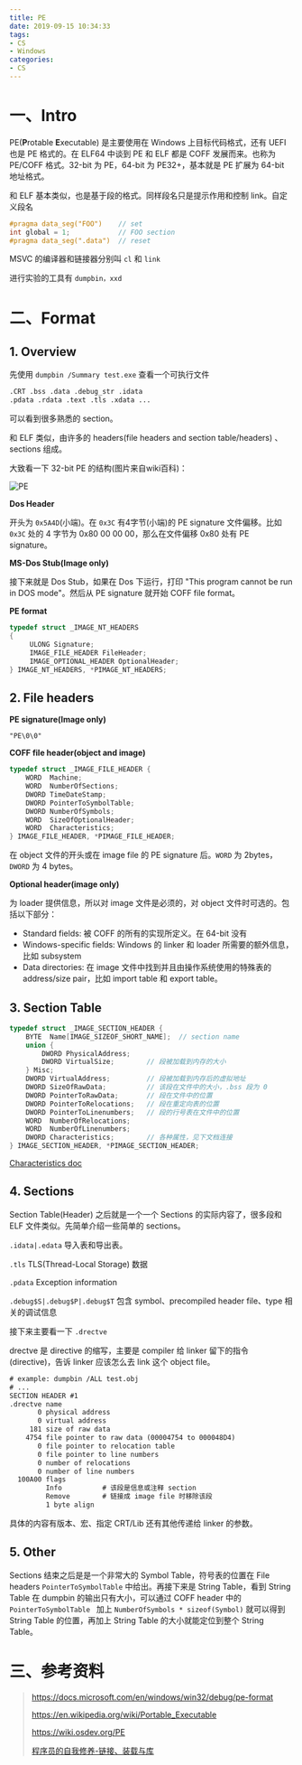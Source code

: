 ```yaml
---
title: PE
date: 2019-09-15 10:34:33
tags:
- CS
- Windows
categories:
- CS
---
```


# 一、Intro

PE(**P**rotable **E**xecutable) 是主要使用在 Windows 上目标代码格式，还有 UEFI 也是 PE 格式的。在 ELF64 中谈到 PE 和 ELF 都是 COFF 发展而来。也称为 PE/COFF 格式。32-bit 为 PE，64-bit 为 PE32+，基本就是 PE 扩展为 64-bit 地址格式。

和 ELF 基本类似，也是基于段的格式。同样段名只是提示作用和控制 link。自定义段名 

```c
#pragma data_seg("FOO")    // set
int global = 1;            // FOO section
#pragma data_seg(".data")  // reset
```

MSVC 的编译器和链接器分别叫 `cl` 和 `link`

进行实验的工具有 `dumpbin，xxd`



# 二、Format

## 1. Overview

先使用 `dumpbin /Summary test.exe` 查看一个可执行文件

```txt
.CRT .bss .data .debug_str .idata 
.pdata .rdata .text .tls .xdata ...
```

可以看到很多熟悉的 section。

和 ELF 类似，由许多的 headers(file headers and section table/headers) 、sections 组成。

大致看一下 32-bit PE 的结构(图片来自wiki百科)：

![PE](https://upload.wikimedia.org/wikipedia/commons/1/1b/Portable_Executable_32_bit_Structure_in_SVG_fixed.svg)

**Dos Header**

开头为 `0x5A4D`(小端)。在 `0x3C` 有4字节(小端)的 PE signature 文件偏移。比如 `0x3C` 处的 4 字节为 0x80 00 00 00，那么在文件偏移 0x80 处有 PE signature。



**MS-Dos Stub(Image only)**

接下来就是 Dos Stub，如果在 Dos 下运行，打印 "This program cannot be run in DOS mode"。然后从 PE  signature 就开始 COFF file format。



**PE format**

```c
typedef struct _IMAGE_NT_HEADERS
{
     ULONG Signature;
     IMAGE_FILE_HEADER FileHeader;
     IMAGE_OPTIONAL_HEADER OptionalHeader;
} IMAGE_NT_HEADERS, *PIMAGE_NT_HEADERS;
```



## 2. File headers

**PE signature(Image only)**

`"PE\0\0"`

**COFF file header(object and image)**

```c
typedef struct _IMAGE_FILE_HEADER {
    WORD  Machine;
    WORD  NumberOfSections;
    DWORD TimeDateStamp;
    DWORD PointerToSymbolTable;
    DWORD NumberOfSymbols;
    WORD  SizeOfOptionalHeader;
    WORD  Characteristics;
} IMAGE_FILE_HEADER, *PIMAGE_FILE_HEADER;
```

在 object 文件的开头或在 image file 的 PE signature 后。`WORD` 为 2bytes，`DWORD` 为 4 bytes。



**Optional header(image only)**

为 loader 提供信息，所以对 image 文件是必须的，对 object 文件时可选的。包括以下部分：

- Standard fields: 被 COFF 的所有的实现所定义。在 64-bit 没有
- Windows-specific fields: Windows 的 linker 和 loader 所需要的额外信息，比如 subsystem
- Data directories: 在 image 文件中找到并且由操作系统使用的特殊表的 address/size pair，比如 import table 和 export table。



## 3. Section Table

```c
typedef struct _IMAGE_SECTION_HEADER {
    BYTE  Name[IMAGE_SIZEOF_SHORT_NAME];  // section name
    union {
        DWORD PhysicalAddress;
        DWORD VirtualSize;        // 段被加载到内存的大小
    } Misc;
    DWORD VirtualAddress;         // 段被加载到内存后的虚拟地址
    DWORD SizeOfRawData;          // 该段在文件中的大小，.bss 段为 0
    DWORD PointerToRawData;       // 段在文件中的位置
    DWORD PointerToRelocations;   // 段在重定向表的位置
    DWORD PointerToLinenumbers;   // 段的行号表在文件中的位置
    WORD  NumberOfRelocations;
    WORD  NumberOfLinenumbers;
    DWORD Characteristics;        // 各种属性，见下文档连接
} IMAGE_SECTION_HEADER, *PIMAGE_SECTION_HEADER;
```

[Characteristics doc](https://docs.microsoft.com/en-us/windows/win32/debug/pe-format#section-flags)



## 4. Sections

Section Table(Header) 之后就是一个一个 Sections 的实际内容了，很多段和 ELF 文件类似。先简单介绍一些简单的 sections。

`.idata|.edata` 导入表和导出表。

`.tls` TLS(Thread-Local Storage) 数据

`.pdata` Exception information

`.debug$S|.debug$P|.debug$T`  包含 symbol、precompiled header file、type 相关的调试信息

接下来主要看一下 `.drectve` 

drectve 是 directive 的缩写，主要是 compiler 给 linker 留下的指令(directive)，告诉 linker 应该怎么去 link 这个 object file。

```txt
# example: dumpbin /ALL test.obj 
# ...
SECTION HEADER #1
.drectve name
       0 physical address
       0 virtual address
     181 size of raw data
    4754 file pointer to raw data (00004754 to 000048D4)
       0 file pointer to relocation table
       0 file pointer to line numbers
       0 number of relocations
       0 number of line numbers
  100A00 flags
         Info          # 该段是信息或注释 section
         Remove        # 链接成 image file 时移除该段
         1 byte align  
```

具体的内容有版本、宏、指定 CRT/Lib 还有其他传递给 linker 的参数。



## 5. Other

Sections 结束之后是是一个非常大的 Symbol Table，符号表的位置在 File headers  `PointerToSymbolTable` 中给出。再接下来是 String Table，看到 String Table 在 dumpbin 的输出只有大小，可以通过 COFF header 中的 `PointerToSymbolTable ` 加上 `NumberOfSymbols * sizeof(Symbol)` 就可以得到  String Table 的位置，再加上 String Table 的大小就能定位到整个 String Table。



# 三、参考资料

> https://docs.microsoft.com/en/windows/win32/debug/pe-format
>
> https://en.wikipedia.org/wiki/Portable_Executable
>
> https://wiki.osdev.org/PE
>
> [程序员的自我修养-链接、装载与库](https://book.douban.com/subject/3652388/)